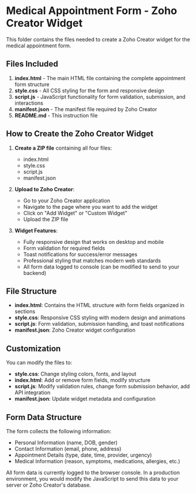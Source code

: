 
# Medical Appointment Form - Zoho Creator Widget

This folder contains the files needed to create a Zoho Creator widget for the medical appointment form.

## Files Included

1. **index.html** - The main HTML file containing the complete appointment form structure
2. **style.css** - All CSS styling for the form and responsive design
3. **script.js** - JavaScript functionality for form validation, submission, and interactions
4. **manifest.json** - The manifest file required by Zoho Creator
5. **README.md** - This instruction file

## How to Create the Zoho Creator Widget

1. **Create a ZIP file** containing all four files:
   - index.html
   - style.css
   - script.js
   - manifest.json

2. **Upload to Zoho Creator**:
   - Go to your Zoho Creator application
   - Navigate to the page where you want to add the widget
   - Click on "Add Widget" or "Custom Widget"
   - Upload the ZIP file

3. **Widget Features**:
   - Fully responsive design that works on desktop and mobile
   - Form validation for required fields
   - Toast notifications for success/error messages
   - Professional styling that matches modern web standards
   - All form data logged to console (can be modified to send to your backend)

## File Structure

- **index.html**: Contains the HTML structure with form fields organized in sections
- **style.css**: Responsive CSS styling with modern design and animations
- **script.js**: Form validation, submission handling, and toast notifications
- **manifest.json**: Zoho Creator widget configuration

## Customization

You can modify the files to:
- **style.css**: Change styling colors, fonts, and layout
- **index.html**: Add or remove form fields, modify structure
- **script.js**: Modify validation rules, change form submission behavior, add API integration
- **manifest.json**: Update widget metadata and configuration

## Form Data Structure

The form collects the following information:
- Personal Information (name, DOB, gender)
- Contact Information (email, phone, address)
- Appointment Details (type, date, time, provider, urgency)
- Medical Information (reason, symptoms, medications, allergies, etc.)

All form data is currently logged to the browser console. In a production environment, you would modify the JavaScript to send this data to your server or Zoho Creator's database.
